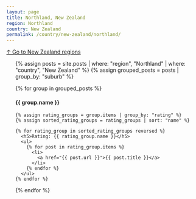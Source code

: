 ```yaml
---
layout: page
title: Northland, New Zealand
region: Northland
country: New Zealand
permalink: /country/new-zealand/northland/
---
```

[↑ Go to New Zealand regions](/country/new-zealand/)
<ul>
  {% assign posts = site.posts | where: "region", "Northland" | where: "country", "New Zealand" %}
  {% assign grouped_posts = posts | group_by: "suburb" %}

  {% for group in grouped_posts %}
    <h4>{{ group.name }}</h4>

    {% assign rating_groups = group.items | group_by: "rating" %}
    {% assign sorted_rating_groups = rating_groups | sort: "name" %}

    {% for rating_group in sorted_rating_groups reversed %}
      <h5>Rating: {{ rating_group.name }}</h5>
      <ul>
        {% for post in rating_group.items %}
          <li>
            <a href="{{ post.url }}">{{ post.title }}</a>
          </li>
        {% endfor %}
      </ul>
    {% endfor %}
  {% endfor %}
</ul>
